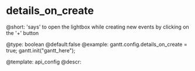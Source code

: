 details_on_create
=============
@short: 'says' to open the lightbox while creating new events by clicking on the '+' button
	

@type: boolean
@default:false
@example:
gantt.config.details_on_create = true;
gantt.init("gantt_here");

@template:	api_config
@descr:



